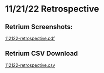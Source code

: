 # 11/21/22 Retrospective

## Retrium Screenshots:

[112122-retrospective.pdf](https://github.com/cse110-fa22-group34/cse110-fa22-group34/blob/main/specs/retrospectives/112122-retrospective.pdf)

## Retrium CSV Download

[112122-retrospective.csv](https://github.com/cse110-fa22-group34/cse110-fa22-group34/blob/main/specs/retrospectives/112122-retrospective.csv)
